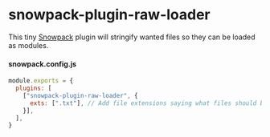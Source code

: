 # snowpack-plugin-raw-loader
This tiny [Snowpack](https://www.snowpack.dev/) plugin will stringify wanted files so they can be loaded as modules.


#### snowpack.config.js
```js
module.exports = {
  plugins: [
    ["snowpack-plugin-raw-loader", {
      exts: [".txt"], // Add file extensions saying what files should be loaded as strings in your snowpack application. Default: '.txt'
    }],
  ],
}
```
